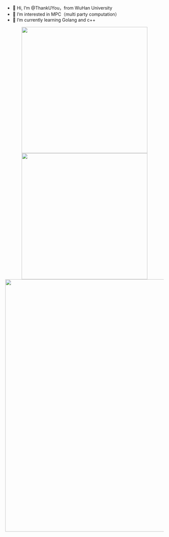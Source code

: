 - 👋 Hi, I’m @ThankUYou，from WuHan University
- 👀 I’m interested in MPC（multi party computation）
- 🌱 I’m currently learning Golang and c++
<!---
ThankUYou/ThankUYou is a ✨ special ✨ repository because its `README.md` (this file) appears on your GitHub profile.
You can click the Preview link to take a look at your changes.
--->
<p align="center">
<!-- https://github.com/anuraghazra/github-readme-stats -->
<img align="center" width="400" src="https://github-readme-stats.vercel.app/api?username=ThankUYou&theme=transparent&show_icons=true&hide_border=true" />
<!-- https://github.com/DenverCoder1/github-readme-streak-stats -->
<img align="center" width="400" src="https://streak-stats.demolab.com?user=ThankUYou&theme=transparent&date_format=%5BY.%5Dn.j&hide_border=true" />
<br/>
<!-- https://github.com/Ashutosh00710/github-readme-activity-graph -->
<img width="800" src="https://github-readme-activity-graph.vercel.app/graph?username=ThankUYou&theme=github-compact&hide_border=true&area=true" />
<br/>
</p>
